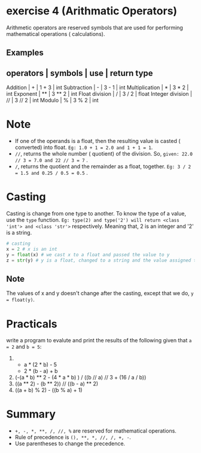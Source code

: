 # exercise 4 (Arithmatic Operators)
Arithmetic operators are reserved symbols that are used for performing mathematical operations ( calculations).

## Examples
operators | symbols | use  | return type
----------------------------------------
Addition | + | 1 + 3 | int
Subtraction | - | 3 - 1 | int
Multiplication | * | 3 * 2 | int
Exponent | ** | 3 ** 2 | int
Float division | / | 3 / 2 | float
Integer division | // | 3 // 2 | int
Modulo | % | 3 % 2 | int

# Note
* If one of the operands is a float, then the resulting value is casted ( converted) into float. `Eg: 1.0 + 1 = 2.0 and 1 + 1 = 1`.
* `//`, returns the whole number ( quotient) of the division. So,  `given: 22.0 // 3 = 7.0 and 22 // 3 = 7` .
* `/`, returns the quotient and the remainder as a float, together. `Eg: 3 / 2 = 1.5 and 0.25 / 0.5 = 0.5` .

# Casting
Casting is change from one type to another. To know the type of a value, use the `type` function. `Eg: type(2) and type('2') will return <class 'int'> and <class 'str'>` respectively. Meaning that, 2 is an integer and '2' is a string.

```python
# casting
x = 2 # x is an int
y = float(x) # we cast x to a float and passed the value to y
z = str(y) # y is a float, changed to a string and the value assigned to z
```

## Note
The values of x and y doesn't change after the casting, except that we do, `y = float(y)`.

# Practicals
write a program to evalute and print the results of the following given that `a = 2` and `b = 5`:

1. 
    * a * (2 * b) - 5
    * 2 * (b - a) + b
1. (-(a * b) ** 2 - (4 * a * b) ) / ((b // a) // 3 + (16 / a / b))
1. ((a ** 2) - (b ** 2)) // ((b - a) ** 2)
1. ((a + b) % 2) - ((b % a) + 1)

# Summary
* `+, -, *, **, /, //, %` are reserved for mathematical operations.
* Rule of precedence is `(), **, *, //, /, +, -`.
* Use parentheses to change the precedence.
